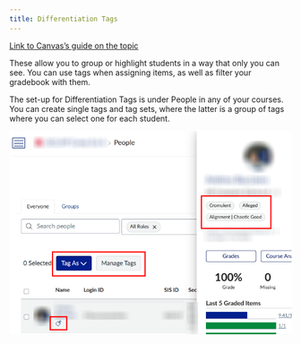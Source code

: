 ```yaml
---
title: Differentiation Tags
---
```


[Link to Canvas’s guide on the topic](https://community.canvaslms.com/t5/Instructor-Guide/How-do-I-create-and-manage-Differentiation-Tags-as-an-instructor/ta-p/648065)

These allow you to group or highlight students in a way that only you can see. You can use tags when assigning items, as well as filter your gradebook with them.

The set-up for Differentiation Tags is under People in any of your courses. You can create single tags and tag sets, where the latter is a group of tags where you can select one for each student.

![Differentiation Tags screenshot](./img/diff-tags.png)
